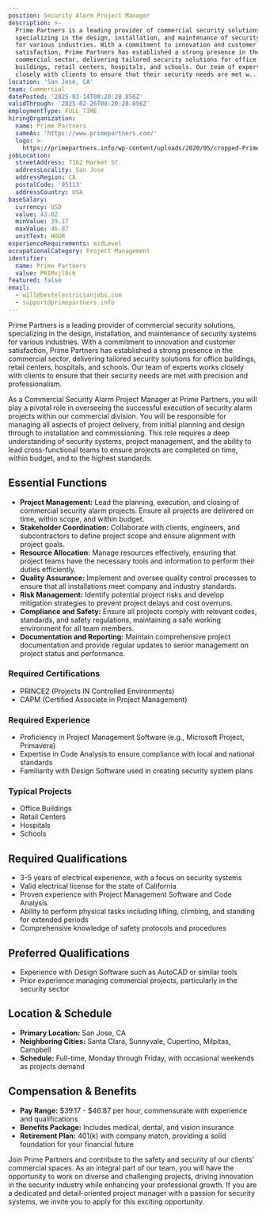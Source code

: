 ```yaml
---
position: Security Alarm Project Manager
description: >-
  Prime Partners is a leading provider of commercial security solutions,
  specializing in the design, installation, and maintenance of security systems
  for various industries. With a commitment to innovation and customer
  satisfaction, Prime Partners has established a strong presence in the
  commercial sector, delivering tailored security solutions for office
  buildings, retail centers, hospitals, and schools. Our team of experts works
  closely with clients to ensure that their security needs are met w...
location: 'San Jose, CA'
team: Commercial
datePosted: '2025-01-14T08:20:28.856Z'
validThrough: '2025-02-26T08:20:28.856Z'
employmentType: FULL_TIME
hiringOrganization:
  name: Prime Partners
  sameAs: 'https://www.primepartners.com/'
  logo: >-
    https://primepartners.info/wp-content/uploads/2020/05/cropped-Prime-Partners-Logo-NO-BG-1.png
jobLocation:
  streetAddress: 7162 Market St.
  addressLocality: San Jose
  addressRegion: CA
  postalCode: '95113'
  addressCountry: USA
baseSalary:
  currency: USD
  value: 43.02
  minValue: 39.17
  maxValue: 46.87
  unitText: HOUR
experienceRequirements: midLevel
occupationalCategory: Project Management
identifier:
  name: Prime Partners
  value: PRIMxjl8c6
featured: false
email:
  - will@bestelectricianjobs.com
  - support@primepartners.info
---
```




Prime Partners is a leading provider of commercial security solutions, specializing in the design, installation, and maintenance of security systems for various industries. With a commitment to innovation and customer satisfaction, Prime Partners has established a strong presence in the commercial sector, delivering tailored security solutions for office buildings, retail centers, hospitals, and schools. Our team of experts works closely with clients to ensure that their security needs are met with precision and professionalism.

As a Commercial Security Alarm Project Manager at Prime Partners, you will play a pivotal role in overseeing the successful execution of security alarm projects within our commercial division. You will be responsible for managing all aspects of project delivery, from initial planning and design through to installation and commissioning. This role requires a deep understanding of security systems, project management, and the ability to lead cross-functional teams to ensure projects are completed on time, within budget, and to the highest standards.

## Essential Functions

- **Project Management:** Lead the planning, execution, and closing of commercial security alarm projects. Ensure all projects are delivered on time, within scope, and within budget.
- **Stakeholder Coordination:** Collaborate with clients, engineers, and subcontractors to define project scope and ensure alignment with project goals.
- **Resource Allocation:** Manage resources effectively, ensuring that project teams have the necessary tools and information to perform their duties efficiently.
- **Quality Assurance:** Implement and oversee quality control processes to ensure that all installations meet company and industry standards.
- **Risk Management:** Identify potential project risks and develop mitigation strategies to prevent project delays and cost overruns.
- **Compliance and Safety:** Ensure all projects comply with relevant codes, standards, and safety regulations, maintaining a safe working environment for all team members.
- **Documentation and Reporting:** Maintain comprehensive project documentation and provide regular updates to senior management on project status and performance.

### Required Certifications

- PRINCE2 (Projects IN Controlled Environments)
- CAPM (Certified Associate in Project Management)

### Required Experience

- Proficiency in Project Management Software (e.g., Microsoft Project, Primavera)
- Expertise in Code Analysis to ensure compliance with local and national standards
- Familiarity with Design Software used in creating security system plans

### Typical Projects

- Office Buildings
- Retail Centers
- Hospitals
- Schools

## Required Qualifications

- 3-5 years of electrical experience, with a focus on security systems
- Valid electrical license for the state of California
- Proven experience with Project Management Software and Code Analysis
- Ability to perform physical tasks including lifting, climbing, and standing for extended periods
- Comprehensive knowledge of safety protocols and procedures

## Preferred Qualifications

- Experience with Design Software such as AutoCAD or similar tools
- Prior experience managing commercial projects, particularly in the security sector

## Location & Schedule

- **Primary Location:** San Jose, CA
- **Neighboring Cities:** Santa Clara, Sunnyvale, Cupertino, Milpitas, Campbell
- **Schedule:** Full-time, Monday through Friday, with occasional weekends as projects demand

## Compensation & Benefits

- **Pay Range:** $39.17 - $46.87 per hour, commensurate with experience and qualifications
- **Benefits Package:** Includes medical, dental, and vision insurance
- **Retirement Plan:** 401(k) with company match, providing a solid foundation for your financial future

Join Prime Partners and contribute to the safety and security of our clients’ commercial spaces. As an integral part of our team, you will have the opportunity to work on diverse and challenging projects, driving innovation in the security industry while enhancing your professional growth. If you are a dedicated and detail-oriented project manager with a passion for security systems, we invite you to apply for this exciting opportunity.
